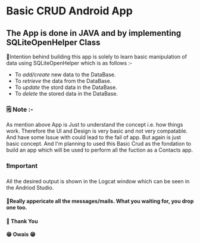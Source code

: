 Basic CRUD Android App 
===========================
The App is done in JAVA and by implementing SQLiteOpenHelper Class
---------------------------------

🧠Intention behind building this app is solely to learn basic manipulation of data using SQLiteOpenHelper
which is as follows :-
* To *add/create* new data to the DataBase.
* To *retrieve* the data from the DataBase.
* To *update* the stord data in the DataBase.
* To *delete* the stored data in the DataBase.

### 🗒️ Note :- 
<p align="left"> As mention above App is Just to understand the concept i.e. how things work. Therefore the UI and Design is very basic and not very compatable. And have some 
Issue with could lead to the fail of app. But again is just basic concept. And I'm planning to used this Basic Crud as the fondation to build an app which will be 
used to perform all the fuction as a Contacts app.
</p>
<h3> ❗Important</h3>
<p align="left">
 All the desired output is shown in the Logcat window which can be seen in the Andriod Studio.
</p>

<h4 align="left">💌Really appericate all the messages/mails. What you waiting for, you drop one too.</h4>


<h4>🙏 Thank You </h4>
<b>😁 Owais 😁</b>
